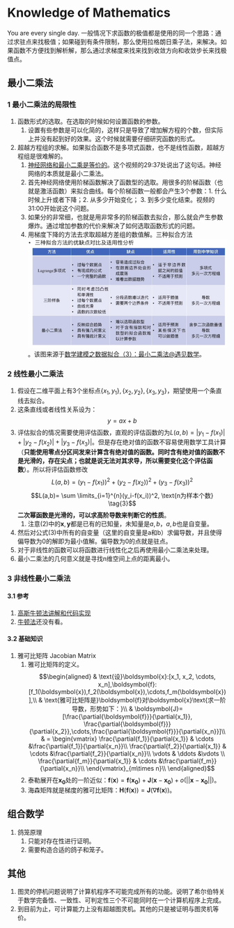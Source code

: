 # Knowledge of Mathematics

You are every single day.
一般情况下求函数的极值都是使用的同一个思路：通过求驻点来找极值；如果碰到有条件限制，那么使用拉格朗日乘子法，来解决。如果函数不方便找到解析解，那么通过求梯度来找来找到收敛方向和收敛步长来找极值点。

## 最小二乘法

### 1 最小二乘法的局限性

1. 函数形式的选取。在选取的时候如何设置函数的参数。
   1. 设置有些参数是可以化简的，这样只是导致了增加解方程的个数，但实际上并没有起到好的效果。这个时候就需要仔细研究函数的形式。
2. 超越方程组的求解。如果拟合函数不是多项式函数，也不是线性函数，超越方程组是很难解的。
   1. [神经网络和最小二乘是等价的](https://www.bilibili.com/video/BV1q741177US?from=search&seid=966740903727178826&spm_id_from=333.337.0.0)。这个视频的29:37处说出了这句话。神经网络的本质就是最小二乘法。
   2. 首先神经网络使用阶梯函数解决了函数型的选取。用很多的阶梯函数（也就是激活函数）来拟合曲线。每个阶梯函数一般都会产生3个参数：1. 什么时候上升或者下降；2. 从多少开始变化； 3. 到多少变化结束。视频的31:00开始说这个问题。
   3. 如果分的非常细，也就是用非常多的阶梯函数去拟合，那么就会产生参数爆炸。通过增加参数的代价来解决了如何选取函数形式的问题。
   4. 用梯度下降的方法去求取超越方差组的数值解。三种拟合方法![ThreeFittingMathematicMethods](../pictures/ThreeFittingMathematicMethods.png)。该图来源于[数学建模之数据拟合（3）：最小二乘法@遇见数学](https://www.bilibili.com/video/BV1q741177US?from=search&seid=966740903727178826&spm_id_from=333.337.0.0)。

### 2 线性最小二乘法

1. 假设在二维平面上有3个坐标点$\{x_1, y_1\}, \{x_2, y_2\}, \{x_3, y_3\}$，期望使用一个条直线去拟合。
2. 这条直线或者线性关系设为：
   $$y=ax+b \tag{1}$$
3. 评估拟合的情况需要使用评估函数，直观的评估函数的为$L(a,b)=|y_1-f(x_1)| +|y_2-f(x_2)| +|y_3-f(x_3)|$。但是存在绝对值的函数不容易使用数学工具计算（**只能使用零点分区间发来计算含有绝对值的函数。同时含有绝对值的函数不是光滑的，存在尖点；也就是说无法对其求导，所以需要变化这个评估函数**）。所以将评估函数修改
   $$L(a,b)=(y_1-f(x_1))^2 +(y_2-f(x_2))^2 +(y_3-f(x_3))^2 \tag{2} $$
   $$L(a,b)= \sum \limits_{i=1}^{n}(y_i-f(x_i))^2, \text{n为样本个数} \tag{3}$$
   **二次幂函数是光滑的，可以求高阶导数来判断它的性质**。
   1. 注意(2)中的$\boldsymbol{x}, \boldsymbol{y}$都是已有的已知量，未知量是$a,b$，$a,b$也是自变量。
4. 然后对公式(3)中所有的自变量（这里的自变量是a和b）求偏导数，并且使得偏导数为0的解即为最小值解。偏导数为0的点就是驻点。
5. 对于非线性的函数可以将函数进行线性化之后再使用最小二乘法来处理。
6. 最小二乘法的几何意义就是寻找n维空间上点的距离最小。

### 3 非线性最小二乘法

#### 3.1 参考

1. [高斯牛顿法讲解和代码实现](https://www.bilibili.com/video/BV1zE41177WB?from=search&seid=13608592245711698094&spm_id_from=333.337.0.0)
2. [牛顿法](https://www.bilibili.com/video/BV1JT4y1c7wS/?spm_id_from=autoNext)还没有看。

#### 3.2 基础知识

1. 雅可比矩阵 Jacobian Matrix
   1. 雅可比矩阵的定义。
   $$\begin{aligned}
       & \text{设}\boldsymbol{x}:[x_1, x_2, \cdots, x_n],\boldsymbol{f}:[f_1(\boldsymbol{x}),f_2(\boldsymbol{x}),\cdots,f_m(\boldsymbol{x})],\\
       & \text{雅可比矩阵是}\boldsymbol{f}对\boldsymbol{x}\text{求一阶导数，形势如下：}\\
       & \boldsymbol{J}=[\frac{\partial{\boldsymbol{f}}}{\partial{x_1}}, \frac{\partial{\boldsymbol{f}}}{\partial{x_2}},\cdots,\frac{\partial{\boldsymbol{f}}}{\partial{x_n}}]\\
       & = \begin{vmatrix}
           \frac{\partial{f_1}}{\partial{x_1}} & \cdots &\frac{\partial{f_1}}{\partial{x_n}}\\
           \frac{\partial{f_2}}{\partial{x_1}} & \cdots &\frac{\partial{f_2}}{\partial{x_n}}\\
           \vdots & \ddots &\vdots \\
           \frac{\partial{f_m}}{\partial{x_1}} & \cdots &\frac{\partial{f_m}}{\partial{x_n}}\\
       \end{vmatrix}_{m\times n}\\
   \end{aligned}$$
   2. 泰勒展开在$\boldsymbol{x_0}$处的一阶近似：$\boldsymbol{f}(\boldsymbol{x})=\boldsymbol{f}(\boldsymbol{x_0})+\boldsymbol{J}(\boldsymbol{x}-\boldsymbol{x_0})+o(||\boldsymbol{x}-\boldsymbol{x_0}||)$。
   3. 海森矩阵就是梯度的雅可比矩阵：$\boldsymbol{H}(\boldsymbol{f}(\boldsymbol{x}))=\boldsymbol{J}(\nabla\boldsymbol{f}(\boldsymbol{x}))$。

## 组合数学

1. 鸽笼原理
   1. 只能对存在性进行证明。
   2. 需要构造合适的鸽子和笼子。

## 其他

1. 图灵的停机问题说明了计算机程序不可能完成所有的功能。说明了希尔伯特关于数学完备性、一致性、可判定性三个不可能同时在一个计算机程序上完成。
2. 到目前为止，可计算能力上没有超越图灵机。其他的只是被证明与图灵机等价。